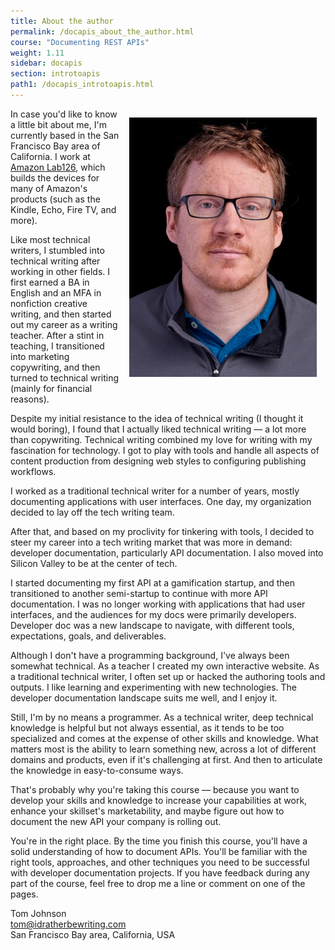 ```yaml
---
title: About the author
permalink: /docapis_about_the_author.html
course: "Documenting REST APIs"
weight: 1.11
sidebar: docapis
section: introtoapis
path1: /docapis_introtoapis.html
---
```


<img src="images/tomjohnson.jpg" class="small" style="float: right; padding:1em;"/>

In case you'd like to know a little bit about me, I'm currently based in the San Francisco Bay area of California. I work at [Amazon Lab126](http://www.lab126.com/), which builds the devices for many of Amazon's products (such as the Kindle, Echo, Fire TV, and more).

Like most technical writers, I stumbled into technical writing after working in other fields. I first earned a BA in English and an MFA in nonfiction creative writing, and then started out my career as a writing teacher. After a stint in teaching, I transitioned into marketing copywriting, and then turned to technical writing (mainly for financial reasons).

Despite my initial resistance to the idea of technical writing (I thought it would boring), I found that I actually liked technical writing &mdash; a lot more than copywriting. Technical writing combined my love for writing with my fascination for technology. I got to play with tools and handle all aspects of content production from designing web styles to configuring publishing workflows.

I worked as a traditional technical writer for a number of years, mostly documenting applications with user interfaces. One day, my organization decided to lay off the tech writing team.

After that, and based on my proclivity for tinkering with tools, I decided to steer my career into a tech writing market that was more in demand: developer documentation, particularly API documentation. I also moved into Silicon Valley to be at the center of tech.

I started documenting my first API at a gamification startup, and then transitioned to another semi-startup to continue with more API documentation. I was no longer working with applications that had user interfaces, and the audiences for my docs were primarily developers. Developer doc was a new landscape to navigate, with different tools, expectations, goals, and deliverables.

Although I don't have a programming background, I've always been somewhat technical. As a teacher I created my own interactive website. As a traditional technical writer, I often set up or hacked the authoring tools and outputs. I like learning and experimenting with new technologies. The developer documentation landscape suits me well, and I enjoy it.

Still, I'm by no means a programmer. As a technical writer, deep technical knowledge is helpful but not always essential, as it tends to be too specialized and comes at the expense of other skills and knowledge. What matters most is the ability to learn something new, across a lot of different domains and products, even if it's challenging at first. And then to articulate the knowledge in easy-to-consume ways.

That's probably why you're taking this course &mdash; because you want to develop your skills and knowledge to increase your capabilities at work, enhance your skillset's marketability, and maybe figure out how to document the new API your company is rolling out.

You're in the right place. By the time you finish this course, you'll have a solid understanding of how to document APIs. You'll be familiar with the right tools, approaches, and other techniques you need to be successful with developer documentation projects. If you have feedback during any part of the course, feel free to drop me a line or comment on one of the pages.

Tom Johnson  
[tom@idratherbewriting.com](mailto:tom@idratherbewriting.com)  
San Francisco Bay area, California, USA

